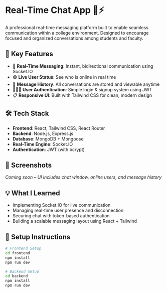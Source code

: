 
# Real-Time Chat App 💬⚡

A professional real-time messaging platform built to enable seamless communication within a college environment. Designed to encourage focused and organized conversations among students and faculty.

## 🌟 Key Features

- 💬 **Real-Time Messaging**: Instant, bidirectional communication using Socket.IO
- 🟢 **Live User Status**: See who is online in real time
- 🧾 **Message History**: All conversations are stored and viewable anytime
- 🧑‍🤝‍🧑 **User Authentication**: Simple login & signup system using JWT
- 📋 **Responsive UI**: Built with Tailwind CSS for clean, modern design

## 🛠️ Tech Stack

- **Frontend**: React, Tailwind CSS, React Router
- **Backend**: Node.js, Express.js
- **Database**: MongoDB + Mongoose
- **Real-Time Engine**: Socket.IO
- **Authentication**: JWT (with bcrypt)

## 📸 Screenshots

*Coming soon – UI includes chat window, online users, and message history*



## 💡 What I Learned

- Implementing Socket.IO for live communication
- Managing real-time user presence and disconnection
- Securing chat with token-based authentication
- Building a scalable messaging layout using React + Tailwind

## 🧪 Setup Instructions

```bash
# Frontend Setup
cd frontend
npm install
npm run dev

# Backend Setup
cd backend
npm install
npm run dev
